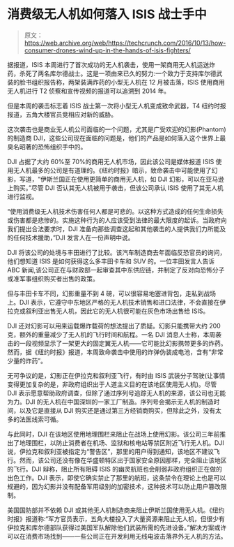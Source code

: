 # 消费级无人机如何落入 ISIS 战士手中 

> 原文：<https://web.archive.org/web/https://techcrunch.com/2016/10/13/how-consumer-drones-wind-up-in-the-hands-of-isis-fighters/>

据报道，ISIS 本周进行了首次成功的无人机袭击，使用一架商用无人机运送炸药，杀死了两名库尔德战士。这是一项由来已久的努力:一个致力于支持库尔德武装的脸书组织报告称，两架装满炸药的小型无人机在 12 月被击落，ISIS 使用商用无人机进行 T2 侦察和宣传视频的报道可以追溯到 2014 年。

但是本周的袭击标志着 ISIS 战士第一次将小型无人机变成致命武器，T4 纽约时报报道，五角大楼官员竞相应对新的威胁。

这次袭击也是商业无人机公司面临的一个问题，尤其是广受欢迎的幻影(Phantom)的制造商 DJI，这些公司现在面临的问题是，他们的产品是如何落入这个世界上最臭名昭著的恐怖组织手中的。

DJI 占据了大约 60%至 70%的商用无人机市场，因此该公司是媒体报道 ISIS 使用无人机最多的公司是有道理的。《纽约时报》暗示，致命袭击中可能使用了幻影，写道，“伊斯兰国正在使用更简单的商用无人机，如 DJI 幻影，可以在亚马逊上购买。”尽管 DJI 否认其无人机被用于袭击，但该公司承认 ISIS 使用了其无人机进行监视。

“使用消费级无人机技术伤害任何人都是可悲的。以这种方式造成的任何生命损失或伤害都是悲惨的。实施这种行为的人应该受到法律的最大限度的起诉。当政府向我们提出合法要求时，DJI 准备向那些调查这起和其他袭击的人提供我们力所能及的任何技术援助，”DJI 发言人在一份声明中说。

DJI 将该公司的处境与丰田进行了比较。该汽车制造商去年面临反恐官员的询问，他们想知道 ISIS 是如何获得这么多丰田卡车和 SUV 的。一位丰田发言人告诉 ABC 新闻,该公司正在与财政部一起审查其中东供应链，并制定了反对向恐怖分子或准军事组织购买者出售的政策。

但与丰田卡车不同，幻影重量不到 4 磅，可以很容易地塞进背包，走私到战场上。DJI 表示，它遵守中东地区严格的无人机技术销售和进口法律，不会直接在伊拉克或叙利亚出售无人机，因此它的无人机很可能在灰色市场出售给 ISIS。

DJI 还对幻影可以用来运载爆炸载荷的想法提出了质疑。幻影只能携带大约 200 克，额外的重量减少了无人机的飞行时间和航程。一名 DJI 消息人士称，本周袭击的一段视频显示了一架更大的固定翼无人机——它可能比幻影携带更多的炸药。然而，据《纽约时报》报道，本周致命袭击中使用的炸弹伪装成电池，含有“非常少量的炸药”。

无可争议的是，幻影正在伊拉克和叙利亚飞行，有时由 ISIS 武装分子驾驶(让事情变得更加复杂的是，非政府组织出于人道主义目的在该地区使用无人机)。尽管 DJI 表示愿意帮助政府调查，但除了通过序列号追踪无人机的来源，该公司也无能为力。DJI 的无人机在中国深圳的一家工厂制造。序列号会揭示无人机的制造时间，以及它是直接从 DJI 购买还是通过第三方经销商购买，但除此之外，没有太多的法医线索可循。

与此同时，DJI 在该地区使用地理围栏来阻止在战场上使用幻影。该公司三年前推出了地理围栏，以防止消费者在机场、监狱和核电站等禁区附近飞行无人机。DJI 说，伊拉克和叙利亚被指定为“警告区”，那里的用户得到通知，该地区不建议飞行。然而，该公司还没有像在华盛顿特区出于国家安全原因那样，完全阻止该地区的飞行。DJI 辩称，阻止所有阻碍 ISIS 的幽灵航班也会削弱非政府组织正在做的出色工作。DJI 表示，即使它确实禁止了那里的航班，这条禁令在理论上也是可以规避的，因为幻影并没有配备军用级别的加密技术，这种技术可以防止用户篡改限制。

美国国防部并不依赖 DJI 或其他无人机制造商来阻止伊斯兰国使用无人机。《纽约时报》报道称:“军方官员表示，五角大楼投入了大量资源来阻止无人机，但很少有伊拉克和库尔德部队获得过美国军队解除他们武装所需的先进设备。”解决方案或许可以在消费市场找到——一些公司正在开发利用无线电波击落界外无人机的方法。